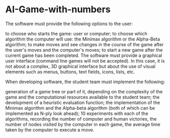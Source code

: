 # AI-Game-with-numbers
The software must provide the following options to the user: 

to choose who starts the game: user or computer;
to choose which algorithm the computer will use: the Minimax algorithm or the Alpha-Beta algorithm;
to make moves and see changes in the course of the game after the user's moves and the computer's moves;
to start a new game after the current game has been completed.
The software must provide a graphical user interface (command line games will not be accepted). In this case, it is not about a complex, 3D graphical interface but about the use of visual elements such as menus, buttons, text fields, icons, lists, etc. 

When developing software, the student team must implement the following:

generation of a game tree or part of it, depending on the complexity of the game and the computational resources available to the student team;
the development of a heuristic evaluation function;
the implementation of the Minimax algorithm and the Alpha-beta algorithm (both of which can be implemented as N-ply look ahead);
10 experiments with each of the algorithms, recording the number of computer and human victories, the number of nodes visited by the computer in each game, the average time taken by the computer to execute a move.
